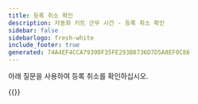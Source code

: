 ```yaml
---
title: 등록 취소 확인
description: 자동화 키트 근무 시간 - 등록 취소 확인
sidebar: false
sidebarlogo: fresh-white
include_footer: true
generated: 74A4EF4CCA7939DF35FE293B8736D7D5A8EF0C86
---
```


아래 질문을 사용하여 등록 취소를 확인하십시오.

{{<questions name="/content/ko/office-hours/unregister-confirm.json" completed="등록 취소 확인을 완료해 주셔서 감사합니다." shownavigationbuttons="false" locale="ko">}}
